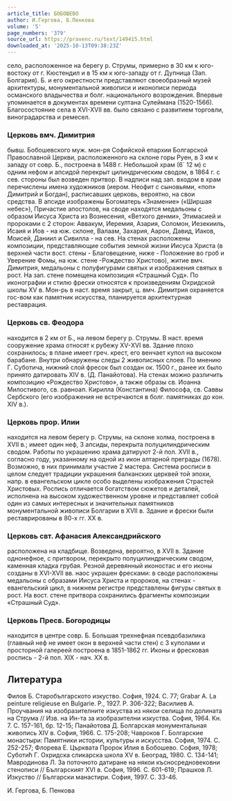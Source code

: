 ```yaml
---
article_title: БОБОШЕВО
author: И.Гергова, Б.Пенкова
volume: '5'
page_numbers: '379'
source_url: https://pravenc.ru/text/149415.html
downloaded_at: '2025-10-13T09:38:23Z'
---
```


село, расположенное на берегу р. Струмы, примерно в 30 км к юго-востоку от г. Кюстендил и в 15 км к юго-западу от г. Дупница (Зап. Болгария). Б. и его окрестности представляют своеобразный музей архитектуры, монументальной живописи и иконописи периода османского владычества и болг. национального возрождения. Впервые упоминается в документах времени султана Сулеймана (1520-1566). Благосостояние села в XVI-XVII вв. было связано с развитием торговли, виноградарства и ремесел.

### Церковь вмч. Димитрия

бывш. Бобошевского муж. мон-ря Софийской епархии Болгарской Православной Церкви, расположенного на склоне горы Руен, в 3 км к западу от совр. Б., построена в 1488 г. Небольшой храм (6´
12 м) с одним нефом и апсидой перекрыт цилиндрическим сводом, в 1864 г. с сев. стороны был возведен притвор. В надписи над зап. входом в храм перечислены имена художников (иером. Неофит с сыновьями, «поп» Димитрий и Богдан), расписавших церковь, вероятно, на свои средства. В апсиде изображены Богоматерь «Знамение» («Ширшая небес»), Причастие апостолов, на своде находятся медальоны с образом Иисуса Христа из Вознесения, «Ветхого денми», Этимасией и пророками с 2 сторон: Аввакум, Иеремия, Азария, Соломон, Иезекииль, Исаия и Иов - на юж. склоне, Валаам, Захария, Аарон, Давид, Иаков, Моисей, Даниил и Сивилла - на сев. На стенах расположены композиции, представляющие события земной жизни Иисуса Христа (в верхней части вост. стены - Благовещение, ниже - Положение во гроб и Уверение Фомы, на юж. стене -Рождество Христово), житие вмч. Димитрия, медальоны с полуфигурами святых и изображения святых в рост. На зап. стене помещена композиция «Страшный Суд». По иконографии и стилю фрески относятся к произведениям Охридской школы ХV в. Мон-рь в наст. время закрыт, ц. вмч. Димитрия охраняется гос-вом как памятник искусства, планируется архитектурная реставрация.

### Церковь св. Феодора

находится в 2 км от Б., на левом берегу р. Струмы. В наст. время сооружение храма относят к рубежу ХV-ХVI вв. Здание плохо сохранилось; в плане имеет греч. крест, его венчает купол на высоком барабане. Внутри обнаружены следы 2 живописных слоев. По мнению Г. Суботича, нижний слой фресок был создан ок. 1500 г., ранее их было принято датировать ХIV в. (Д. Панайотова). На стенах можно различить композицию «Рождество Христово», а также образы св. Иоанна Милостивого, св. равноап. Кирилла (Константина) Философа, св. Саввы Сербского (его изображения не встречаются в болг. памятниках до кон. ХIV в.).

### Церковь прор. Илии

находится на левом берегу р. Струмы, на склоне холма, построена в ХVII в.; имеет один неф, 3 апсиды, перекрыта полуцилиндрическим сводом. Работы по украшению храма датируют 2-й пол. ХVII в., согласно году, указанному на одной из икон алтарной преграды (1678). Возможно, в них принимали участие 2 мастера. Система росписи в целом следует традиции украшения балканских церквей той эпохи, напр. в евангельском цикле особо выделены изображения Страстей Христовых. Роспись отличается богатством сюжетов и деталей, исполнена на высоком художественном уровне и представляет собой один из самых интересных и значительных памятников монументальной живописи Болгарии в ХVII в. Здание и фрески были реставрированы в 80-х гг. XX в.

### Церковь свт. Афанасия Александрийского

расположена на кладбище. Возведена, вероятно, в ХVII в. Здание однонефное, с притвором, перекрыто полуцилиндрическим сводом, каменная кладка грубая. Резной деревянный иконостас и его иконы созданы в XVI-XVII вв. наос украшен фресками: в своде расположены медальоны с образами Иисуса Христа и пророков, на стенах - евангельский цикл, в нижнем регистре представлены фигуры святых в рост. На вост. стене притвора сохранились фрагменты композиции «Страшный Суд».

### Церковь Пресв. Богородицы

находится в центре совр. Б. Большая трехнефная псевдобазилика (главный неф не имеет окон в верхней части стен) с 3 куполами и просторной галереей построена в 1851-1862 гг. Иконы и фресковая роспись - 2-й пол. XIX - нач. XX в.

## Литература

Филов Б. Старобългарското изкуство. София, 1924. C. 77; Grabar A. La peinture religieuse en Bulgarie. P., 1927. P. 306-322; Василиев А. Проучвания на изобразителните изкуства из някои селища по долината на Струма // Изв. на Ин-та за изобразителни изкуства. София, 1964. Кн. 7. С. 157-161, бр. 12-15; Панайотова Д. Болгарская монументальная живопись ХIV в. София, 1966. С. 175-208; Чавроков Г. Болгарские монастыри: Памятники истории, культуры и искусства. София, 1974. С. 252-257; Флорева Е. Църквата Пророк Илия в Бобошево. София, 1978; Суботић Г. Охридска сликарска школа ХV в. Београд, 1980. С. 134-141; Мавродинова Л. За поточното датиране на някои късносредновековни стенописи // Българският ХVI в. София, 1996. С. 601-619; Прашков Л. Изкуство // Български манастири. София, 1997. С. 33-46.

И.  Гергова,   Б.  Пенкова
